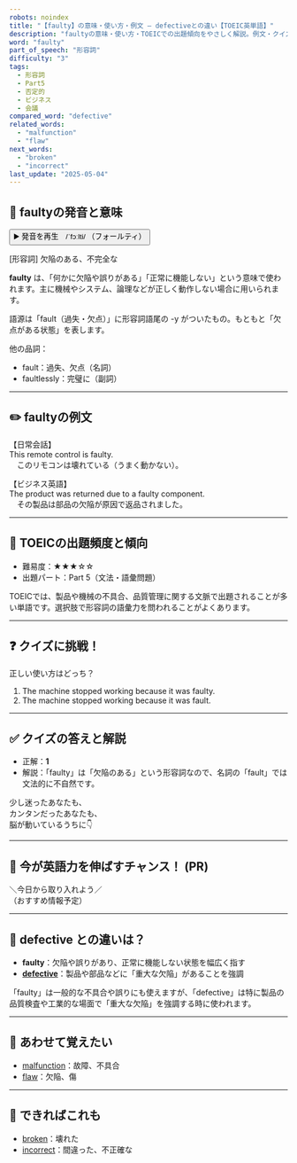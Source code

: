 ```yaml
---
robots: noindex
title: "【faulty】の意味・使い方・例文 ― defectiveとの違い【TOEIC英単語】"
description: "faultyの意味・使い方・TOEICでの出題傾向をやさしく解説。例文・クイズ付きでdefectiveとの違いもわかりやすく学べます。"
word: "faulty"
part_of_speech: "形容詞"
difficulty: "3"
tags:
  - 形容詞
  - Part5
  - 否定的
  - ビジネス
  - 会議
compared_word: "defective"
related_words:
  - "malfunction"
  - "flaw"
next_words:
  - "broken"
  - "incorrect"
last_update: "2025-05-04"
---
```


## 🔰 faultyの発音と意味

<button class="play-audio" onclick="playTTS('faulty')">
  <span class="play-audio-main">
    ▶️ 発音を再生　/ˈfɔːlti/
  </span>
  <span class="play-audio-sub">
    （フォールティ）
  </span>
</button>

[形容詞] 欠陥のある、不完全な

**faulty** は、「何かに欠陥や誤りがある」「正常に機能しない」という意味で使われます。主に機械やシステム、論理などが正しく動作しない場合に用いられます。

語源は「fault（過失・欠点）」に形容詞語尾の -y がついたもの。もともと「欠点がある状態」を表します。

他の品詞：  
- fault：過失、欠点（名詞）
- faultlessly：完璧に（副詞）

---

## ✏️ faultyの例文

【日常会話】  
This remote control is faulty.  
　このリモコンは壊れている（うまく動かない）。

【ビジネス英語】  
The product was returned due to a faulty component.  
　その製品は部品の欠陥が原因で返品されました。

---

## 🎯 TOEICの出題頻度と傾向

- 難易度：★★★☆☆
- 出題パート：Part 5（文法・語彙問題）

TOEICでは、製品や機械の不具合、品質管理に関する文脈で出題されることが多い単語です。選択肢で形容詞の語彙力を問われることがよくあります。

---

## ❓ クイズに挑戦！

正しい使い方はどっち？

1. The machine stopped working because it was faulty.  
2. The machine stopped working because it was fault.

---

## ✅ クイズの答えと解説

- 正解：**1**
- 解説：「faulty」は「欠陥のある」という形容詞なので、名詞の「fault」では文法的に不自然です。

少し迷ったあなたも、  
カンタンだったあなたも、  
脳が動いているうちに👇️

---

## 🚀 今が英語力を伸ばすチャンス！ (PR)

<div class="info-center">
＼今日から取り入れよう／<br>  
（おすすめ情報予定）
</div>

---

## 🤔  defective との違いは？

- **faulty**：欠陥や誤りがあり、正常に機能しない状態を幅広く指す
- **[defective](/word/defective/)**：製品や部品などに「重大な欠陥」があることを強調

「faulty」は一般的な不具合や誤りにも使えますが、「defective」は特に製品の品質検査や工業的な場面で「重大な欠陥」を強調する時に使われます。

---

## 🧩 あわせて覚えたい

- [malfunction](/word/malfunction/)：故障、不具合
- [flaw](/word/flaw/)：欠陥、傷

---

## 📖 できればこれも

- [broken](/word/broken/)：壊れた
- [incorrect](/word/incorrect/)：間違った、不正確な

<!-- cvid: aid42_bid21 -->
